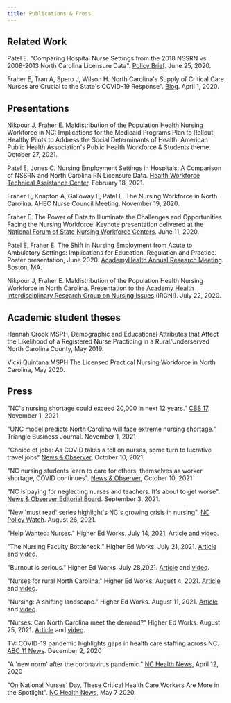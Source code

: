 ```yaml
---
title: Publications & Press
---
```

## Related Work

Patel E. "Comparing Hospital Nurse Settings from the 2018 NSSRN vs. 2008-2013 North Carolina Licensure Data". [Policy Brief](https://nchealthworkforce.unc.edu/briefs/nssrn_hospital_setting/). June 25, 2020.

Fraher E, Tran A, Spero J, Wilson H. North Carolina's Supply of Critical Care Nurses are Crucial to the State's COVID-19 Response". [Blog](https://nchealthworkforce.unc.edu/blog/icu_nursing_covid/). April 1, 2020.

## Presentations

Nikpour J, Fraher E. Maldistribution of the Population Health
    Nursing Workforce in NC: Implications for the Medicaid Programs Plan
    to Rollout Healthy Pilots to Address the Social Determinants of
    Health. American Public Health Association's Public Health Workforce
    & Students theme. October 27, 2021.


   Patel E, Jones C. Nursing Employment Settings in Hospitals: A
    Comparison of NSSRN and North Carolina RN Licensure Data. [Health
    Workforce Technical Assistance
    Center](https://www.healthworkforceta.org/media-library/rn-research-using-the-nssrn/).
    February 18, 2021.

   Fraher E, Knapton A, Galloway E, Patel E. The Nursing Workforce in
    North Carolina. AHEC Nurse Council Meeting. November 19, 2020.

   Fraher E. The Power of Data to Illuminate the Challenges and
    Opportunities Facing the Nursing Workforce. Keynote presentation
    delivered at the [National Forum of State Nursing Workforce
    Centers](https://www.shepscenter.unc.edu/workforce_product/the-power-of-data-to-illuminate-the-challenges-and-opportunities-facing-the-nursing-workforce/).
    June 11, 2020.

   Patel E, Fraher E. The Shift in Nursing Employment from Acute to
    Ambulatory Settings: Implications for Education, Regulation and
    Practice. Poster presentation, June 2020. [AcademyHealth Annual
    Research
    Meeting](https://www.shepscenter.unc.edu/workforce_product/shift-rn-ambulatorycare/).
    Boston, MA.

   Nikpour J, Fraher E. Maldistribution of the Population Health
    Nursing Workforce in North Carolina. Presentation to the [Academy
    Health Interdisciplinary Research Group on Nursing
    Issues](https://www.shepscenter.unc.edu/workforce_product/sdoh-irgni/)
    (IRGNI). July 22, 2020.

## Academic student theses

  Hannah Crook MSPH, Demographic and Educational Attributes that Affect the Likelihood of a Registered Nurse Practicing in a Rural/Underserved North Carolina County, May 2019.

  Vicki Quintana MSPH The Licensed Practical Nursing Workforce in North Carolina, May 2020.

## Press

  "NC's nursing shortage could exceed 20,000 in next 12 years." [CBS
    17](https://www.cbs17.com/news/north-carolina-news/ncs-nursing-shortage-could-exceed-20000-in-next-12-years/).
    November 1, 2021

   "UNC model predicts North Carolina will face extreme nursing
    shortage." Triangle Business Journal. November 1, 2021

   "Choice of jobs: As COVID takes a toll on nurses, some turn to
    lucrative travel jobs" [News &
    Observer](https://www.newsobserver.com/news/local/article254794017.html#storylink=bignews_latest),
    October 10, 2021.

   "NC nursing students learn to care for others, themselves as worker
    shortage, COVID continues". [News &
    Observer](https://www.newsobserver.com/news/local/article254742192.html#storylink=bignews_latest),
    October 10, 2021

   "NC is paying for neglecting nurses and teachers. It's about to get
    worse". [News & Observer Editorial
    Board](https://www.newsobserver.com/opinion/article253932103.html).
    September 3, 2021.

   "New 'must read' series highlight's NC's growing crisis in nursing".
    [NC Policy
    Watch](http://pulse.ncpolicywatch.org/2021/08/26/new-must-read-series-highlights-ncs-growing-crisis-in-nursing/#sthash.6k9ialpn.Gm0c2t8m.dpbs).
    August 26, 2021.

   "Help Wanted: Nurses." Higher Ed Works. July 14, 2021.
    [Article](https://www.higheredworks.org/2021/07/help-wanted-nurses/)
    and [video](https://www.youtube.com/watch?v=vE0WhjkWSOQ).

   "The Nursing Faculty Bottleneck." Higher Ed Works. July 21, 2021.
    [Article](https://www.higheredworks.org/2021/07/the-nursing-faculty-bottleneck/)
    and [video](https://www.youtube.com/watch?v=RJO2ykhp8z0&t=1s).

   "Burnout is serious." Higher Ed Works. July 28,2021.
    [Article](https://www.higheredworks.org/2021/07/nurses-burnout-is-serious/)
    and
    [video](https://www.higheredworks.org/2021/07/nurses-burnout-is-serious/).

   "Nurses for rural North Carolina." Higher Ed Works. August 4, 2021.
    [Article](https://www.higheredworks.org/2021/08/nurses-for-rural-north-carolina/)
    and
    [video](https://www.higheredworks.org/2021/07/nurses-burnout-is-serious/).

   "Nursing: A shifting landscape." Higher Ed Works. August 11, 2021.
    [Article](https://www.higheredworks.org/2021/08/nursing-a-shifting-landscape/)
    and [video](https://www.youtube.com/watch?v=6XfIC8iA3vE&t=25s).

   "Nurses: Can North Carolina meet the demand?" Higher Ed Works.
    August 25, 2021.
    [Article](https://www.higheredworks.org/category/nursing-series/)
    and [video](https://www.higheredworks.org/category/nursing-series/).

   TV: COVID-19 pandemic highlights gaps in health care staffing across
    NC. [ABC 11
    News](https://abc11.com/north-carolina-covid-19-hospitalizations-nc-respiratory-therapists/8449691/).
    December 2, 2020

   "A 'new norm' after the coronavirus pandemic." [NC Health
    News](https://www.northcarolinahealthnews.org/2020/05/07/rns-in-a-time-of-covid/),
    April 12, 2020

   "On National Nurses' Day, These Critical Health Care Workers Are
    More in the Spotlight". [NC Health
    News](https://www.northcarolinahealthnews.org/2020/05/07/rns-in-a-time-of-covid/),
    May 7 2020.

